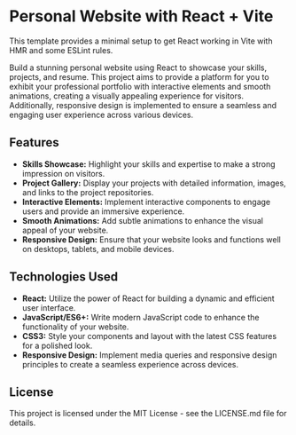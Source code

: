 # Personal Website with React + Vite

This template provides a minimal setup to get React working in Vite with HMR and some ESLint rules. 

Build a stunning personal website using React to showcase your skills, projects, and resume. This project aims to provide a platform for you to exhibit your professional portfolio with interactive elements and smooth animations, creating a visually appealing experience for visitors. Additionally, responsive design is implemented to ensure a seamless and engaging user experience across various devices.

## Features

- **Skills Showcase:** Highlight your skills and expertise to make a strong impression on visitors.
- **Project Gallery:** Display your projects with detailed information, images, and links to the project repositories.
- **Interactive Elements:** Implement interactive components to engage users and provide an immersive experience.
- **Smooth Animations:** Add subtle animations to enhance the visual appeal of your website.
- **Responsive Design:** Ensure that your website looks and functions well on desktops, tablets, and mobile devices.

## Technologies Used

- **React:** Utilize the power of React for building a dynamic and efficient user interface.
- **JavaScript/ES6+:** Write modern JavaScript code to enhance the functionality of your website.
- **CSS3:** Style your components and layout with the latest CSS features for a polished look.
- **Responsive Design:** Implement media queries and responsive design principles to create a seamless experience across devices.

## License
This project is licensed under the MIT License - see the LICENSE.md file for details.